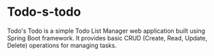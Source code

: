 # Todo-s-todo
Todo's Todo is a simple Todo List Manager web application built using Spring Boot framework. It provides basic CRUD (Create, Read, Update, Delete) operations for managing tasks.
